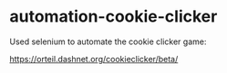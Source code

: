 # automation-cookie-clicker

Used selenium to automate the cookie clicker game:

https://orteil.dashnet.org/cookieclicker/beta/
